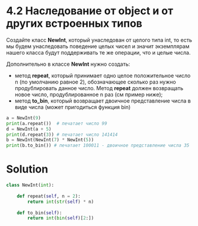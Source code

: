 # 4.2 Наследование от object и от других встроенных типов
Создайте класс **NewInt**, который унаследован от целого типа int, то есть мы будем унаследовать поведение целых чисел и значит экземплярам нашего класса будут поддерживать те же операции, что и целые числа.

Дополнительно в классе **NewInt** нужно создать:

* метод **repeat**, который принимает одно целое положительное число n (по умолчанию равное 2), обозначающее сколько раз нужно продублировать данное число. Метод **repeat** должен возвращать новое число, продублированное n раз (см пример ниже);
* метод **to_bin**, который возвращает двоичное представление числа в виде числа (может пригодиться функция bin)
```python
a = NewInt(9)
print(a.repeat())  # печатает число 99
d = NewInt(a + 5)
print(d.repeat(3)) # печатает число 141414
b = NewInt(NewInt(7) * NewInt(5))
print(b.to_bin()) # печатает 100011 - двоичное представление числа 35

```

# Solution
```python
class NewInt(int):
    
    def repeat(self, n = 2):
        return int(str(self) * n)
    
    def to_bin(self):
        return int(bin(self)[2:])
```